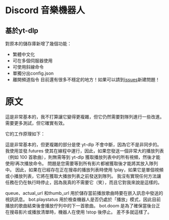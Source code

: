 # Discord 音樂機器人
## 基於yt-dlp
對原本的儲存庫新增了幾個功能：
* 繁體中文化
* 可在多個伺服器使用
* 可使用斜線命令
* 單獨分出config.json
* 離開頻道指令
目前還有很多不穩定的地方！如果可以請到[issues](https://github.com/AvianJay/music-bot-yt-dlp-tw/issues)新建問題！
# 原文
這是非常基本的，我不打算讓它變得更複雜，但它仍然需要對隊列進行一些改進。 需要更多測試，但它確實有效。

 它的工作原理如下：

 這是非常基本的，但更複雜的部分是使 yt-dlp 不會中斷，因為它不是非同步的。 我使用並發.futures 使其在線程中運行，因此，如果您發送一個非常大的播放列表（例如 100 首歌曲），則無需等到 yt-dlp 獲取播放列表中的所有視頻，然後才能使用!再次播放命令。 問題是您需要等到所有影片都被獲取後才能將其放入隊列中。 因此，如果在已經存在正在搜尋的播放列表時使用 !play，如果它是單個視頻或小播放列表，它將在獲取大播放列表之前發送到隊列。 我沒有實現任何方法讓任務在仍在執行時停止，因為我真的不需要它（笑），而且它對我來說是這樣的。

 queue、actual_url 和thumb_url 用於儲存當前播放歌曲時要在嵌入訊息中發送的視訊訊息。  bot.playstatus 用於檢查機器人是否仍處於「播放」模式，因此目前播放的歌曲結束後會播放佇列中的下一首歌曲。  bot.doom 是為了確保當後台正在搜尋影片或播放清單時，機器人在使用 !stop 後停止。 差不多就這樣了。